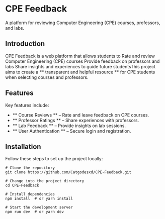 # CPE Feedback
A platform for reviewing Computer Engineering (CPE) courses, professors, and labs.

## Introduction
CPE Feedback is a web platform that allows students to Rate and review Computer Engineering (CPE) courses Provide feedback on professors and labs Share insights and experiences to guide future studentsThis project aims to create a ** transparent and helpful resource ** for CPE students when selecting courses and professors.

## Features
Key features include:
- ** Course Reviews ** – Rate and leave feedback on CPE courses. 
- ** Professor Ratings ** – Share experiences with professors. 
- ** Lab Feedback ** – Provide insights on lab sessions. 
- ** User Authentication ** – Secure login and registration. 

## Installation
Follow these steps to set up the project locally:

  ```
  # Clone the repository
  git clone https://github.com/Catgodesxd/CPE-Feedback.git
  
  # Change into the project directory
  cd CPE-Feedback
  
  # Install dependencies
  npm install  # or yarn install
  
  # Start the development server
  npm run dev  # or yarn dev

  ```
